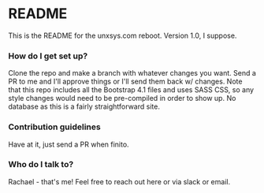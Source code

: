 # README #

This is the README for the unxsys.com reboot.
Version 1.0, I suppose.

### How do I get set up? ###

Clone the repo and make a branch with whatever changes you want. Send a PR to me and I'll approve things or I'll send 
them back w/ changes.
Note that this repo includes all the Bootstrap 4.1 files and uses SASS CSS, so any style changes would need to be pre-compiled
in order to show up.
No database as this is a fairly straightforward site.

### Contribution guidelines ###
Have at it, just send a PR when finito.

### Who do I talk to? ###
Rachael - that's me! 
Feel free to reach out here or via slack or email.